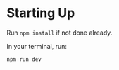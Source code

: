 # Starting Up

Run `npm install` if not done already.

In your terminal, run:

```sh
npm run dev
```
